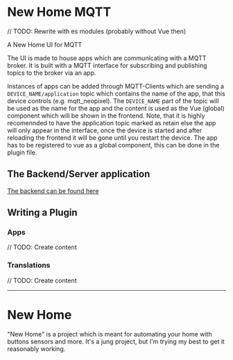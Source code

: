 # New Home MQTT

// TODO: Rewrite with es modules (probably without Vue then)

A New Home UI for MQTT

The UI is made to house apps which are communicating with a MQTT broker.
It is built with a MQTT interface for subscribing and publishing topics to the broker via an app.

Instances of apps can be added through MQTT-Clients which are sending a `DEVICE_NAME/application` topic
which contains the name of the app, that this device controls (e.g. mqtt_neopixel). The `DEVICE_NAME` part 
of the topic will be used as the name for the app and the content is used as the Vue (global) component which
will be shown in the frontend. Note, that it is highly recomennded to have the application topic marked as retain
else the app will only appear in the interface, once the device is started and after reloading the frontend
it will be gone until you restart the device. 
The app has to be registered to vue as a global component, this can be done in the plugin file. 

## The Backend/Server application

[The backend can be found here](https://github.com/YannikSc/new-home-mqtt-server)

## Writing a Plugin

### Apps

// TODO: Create content

### Translations

// TODO: Create content

---

# New Home

"New Home" is a project which is meant for automating your home with buttons sensors and more. It's a jung
project, but I'm trying my best to get it reasonably working.

